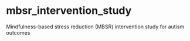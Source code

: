 # mbsr_intervention_study
Mindfulness-based stress reduction (MBSR) intervention study for autism outcomes
